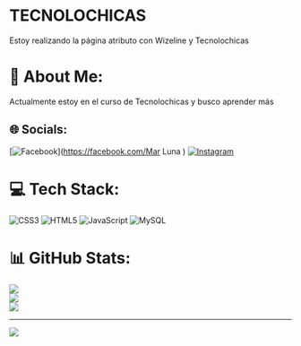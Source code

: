 # TECNOLOCHICAS
 Estoy realizando la página atributo con Wizeline y Tecnolochicas
# 💫 About Me:
Actualmente estoy en el curso de Tecnolochicas y busco aprender más 


## 🌐 Socials:
[![Facebook](https://img.shields.io/badge/Facebook-%231877F2.svg?logo=Facebook&logoColor=white)](https://facebook.com/Mar Luna ) [![Instagram](https://img.shields.io/badge/Instagram-%23E4405F.svg?logo=Instagram&logoColor=white)](https://instagram.com/solymaar_23 ) 

# 💻 Tech Stack:
![CSS3](https://img.shields.io/badge/css3-%231572B6.svg?style=for-the-badge&logo=css3&logoColor=white) ![HTML5](https://img.shields.io/badge/html5-%23E34F26.svg?style=for-the-badge&logo=html5&logoColor=white) ![JavaScript](https://img.shields.io/badge/javascript-%23323330.svg?style=for-the-badge&logo=javascript&logoColor=%23F7DF1E) ![MySQL](https://img.shields.io/badge/mysql-%2300f.svg?style=for-the-badge&logo=mysql&logoColor=white)
# 📊 GitHub Stats:
![](https://github-readme-stats.vercel.app/api?username=MARYSOLLUNA23&theme=default&hide_border=false&include_all_commits=false&count_private=false)<br/>
![](https://github-readme-streak-stats.herokuapp.com/?user=MARYSOLLUNA23&theme=default&hide_border=false)<br/>
![](https://github-readme-stats.vercel.app/api/top-langs/?username=MARYSOLLUNA23&theme=default&hide_border=false&include_all_commits=false&count_private=false&layout=compact)

---
[![](https://visitcount.itsvg.in/api?id=MARYSOLLUNA23&icon=0&color=0)](https://visitcount.itsvg.in)
